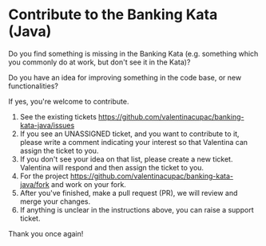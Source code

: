 # Contribute to the Banking Kata (Java)

Do you find something is missing in the Banking Kata (e.g. something which you commonly do at work, but don't see it in the Kata)?

Do you have an idea for improving something in the code base, or new functionalities?

If yes, you're welcome to contribute.

1. See the existing tickets https://github.com/valentinacupac/banking-kata-java/issues
2. If you see an UNASSIGNED ticket, and you want to contribute to it, please write a comment indicating your interest so that Valentina can assign the ticket to you. 
3. If you don't see your idea on that list, please create a new ticket. Valentina will respond and then assign the ticket to you.
5. For the project https://github.com/valentinacupac/banking-kata-java/fork and work on your fork.
6. After you've finished, make a pull request (PR), we will review and merge your changes.
7. If anything is unclear in the instructions above, you can raise a support ticket.

Thank you once again!
